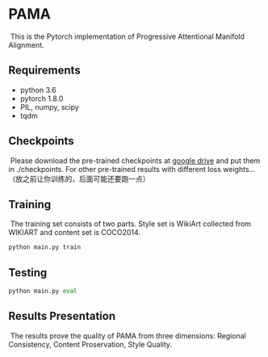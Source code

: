 PAMA
================
​		This is the Pytorch implementation of Progressive Attentional Manifold Alignment.

## Requirements

* python 3.6
* pytorch 1.8.0
* PIL, numpy, scipy
* tqdm

## Checkpoints

​		Please download the pre-trained checkpoints at [google drive](https://drive.google.com/file/d/1rPB_qnelVVSad6CtadmhRFi0PMI_RKdy/view?usp=sharing) and put them in ./checkpoints. For other pre-trained results with different loss weights...（放之前让你训练的，后面可能还要跑一点）

## Training

​		The training set consists of two parts. Style set is WikiArt collected from WIKIART and content set is COCO2014.

```python
python main.py train
```

## Testing

```python
python main.py eval
```

## Results Presentation

​		The results prove the quality of PAMA from three dimensions: Regional Consistency, Content Proservation, Style Quality.  
